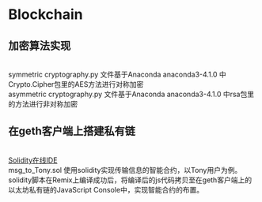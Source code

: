 # Blockchain
## 加密算法实现
<br> symmetric cryptography.py 文件基于Anaconda anaconda3-4.1.0 中Crypto.Cipher包里的AES方法进行对称加密
<br> asymmetric cryptography.py 文件基于Anaconda anaconda3-4.1.0 中rsa包里的方法进行非对称加密
## 在geth客户端上搭建私有链
<br> [Solidity在线IDE](http://remix.ethereum.org/)
<br> msg_to_Tony.sol 使用solidity实现传输信息的智能合约，以Tony用户为例。
<br> solidity脚本在Remix上编译成功后，将编译后的js代码拷贝至在geth客户端上的以太坊私有链的JavaScript Console中，实现智能合约的布置。


